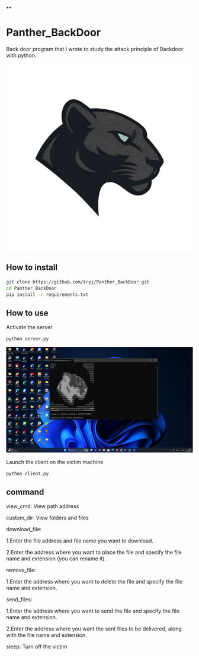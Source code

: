 **

# Panther_BackDoor
Back door program that I wrote to study the attack principle of Backdoor with python.

![logo](Back.png)

## How to install
``` bash
git clone https://github.com/tryj/Panther_BackDoor.git
cd Panther_BackDoor
pip install -r requirements.txt
``` 

## How to use
Activate the server
``` bash
python server.py
```
![Run_server](Run_server.png)

Launch the client on the victim machine
``` bash
python client.py
```

## command
view_cmd: View path address

custom_dir: View folders and files

download_file:

1.Enter the file address and file name you want to download.

2.Enter the address where you want to place the file and specify the file name and extension (you can rename it).

remove_file:

1.Enter the address where you want to delete the file and specify the file name and extension.

send_files:

1.Enter the address where you want to send the file and specify the file name and extension.

2.Enter the address where you want the sent files to be delivered, along with the file name and extension.

sleep: Turn off the victim
